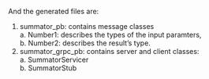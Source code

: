 
And the generated files are:

1.	summator_pb: contains message classes     
     a.	Number1: describes the types of the input paramters,     
     b.	Number2: describes the result’s type.     
2.	summator_grpc_pb: contains server and client classes:     
     a.	SummatorServicer     
     b.	SummatorStub 
